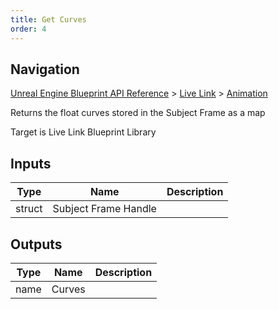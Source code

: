 ```yaml
---
title: Get Curves
order: 4
---
```

## Navigation

[Unreal Engine Blueprint API Reference](https://dev.epicgames.com/documentation/en-us/unreal-engine/BlueprintAPI) > [Live Link](https://dev.epicgames.com/documentation/en-us/unreal-engine/BlueprintAPI/LiveLink) > [Animation](https://dev.epicgames.com/documentation/en-us/unreal-engine/BlueprintAPI/LiveLink/Animation)

Returns the float curves stored in the Subject Frame as a map

Target is Live Link Blueprint Library

## Inputs

| Type | Name | Description |
| --- | --- | --- |
| struct | Subject Frame Handle |  |

## Outputs

| Type | Name | Description |
| --- | --- | --- |
| name | Curves |  |
